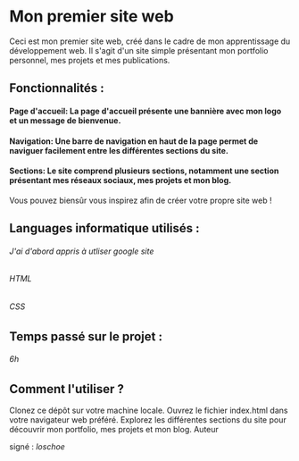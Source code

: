 # Mon premier site web
Ceci est mon premier site web, créé dans le cadre de mon apprentissage du développement web. Il s'agit d'un site simple présentant mon portfolio personnel, mes projets et mes publications.

## Fonctionnalités : 
#### Page d'accueil: La page d'accueil présente une bannière avec mon logo et un message de bienvenue.
#### Navigation: Une barre de navigation en haut de la page permet de naviguer facilement entre les différentes sections du site.
#### Sections: Le site comprend plusieurs sections, notamment une section présentant mes réseaux sociaux, mes projets et mon blog.

Vous pouvez biensûr vous inspirez afin de créer votre propre site web ! 

## Languages informatique utilisés : 
###### J'ai d'abord appris à utliser google site
###### HTML
###### CSS

## Temps passé sur le projet : 
###### 6h

## Comment l'utiliser ? 
Clonez ce dépôt sur votre machine locale.
Ouvrez le fichier index.html dans votre navigateur web préféré.
Explorez les différentes sections du site pour découvrir mon portfolio, mes projets et mon blog.
Auteur

signé : *loschoe*
